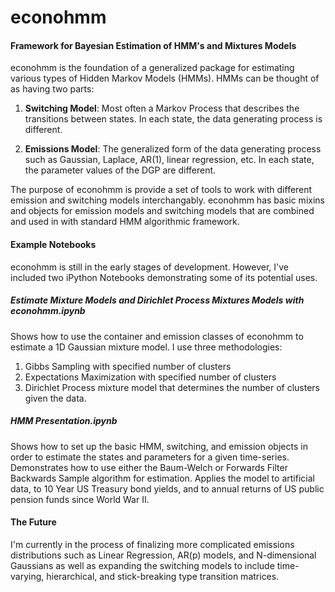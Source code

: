 # econohmm
#### Framework for Bayesian Estimation of HMM's and Mixtures Models

econohmm is the foundation of a generalized package for estimating various types of
Hidden Markov Models (HMMs). HMMs can be thought of as having two parts:

1. **Switching Model**: Most often a Markov Process that describes the transitions
between states. In each state, the data generating process is different.

2. **Emissions Model**: The generalized form of the data generating process such as
Gaussian, Laplace, AR(1), linear regression, etc. In each state, the parameter values
of the DGP are different.

The purpose of econohmm is provide a set of tools to work with different emission
 and switching models interchangably. econohmm has basic mixins and objects for emission models and switching models that are combined
   and used in with standard HMM algorithmic framework.

#### Example Notebooks

econohmm is still in the early stages of development. However, I've included two iPython
Notebooks demonstrating some of its potential uses.

##### Estimate Mixture Models and Dirichlet Process Mixtures Models with econohmm.ipynb

Shows how to use the container and emission classes of econohmm to estimate a 1D Gaussian mixture model. I use three methodologies:
1. Gibbs Sampling with specified number of clusters
2. Expectations Maximization with specified number of clusters
3. Dirichlet Process mixture model that determines the number of clusters given the data.


##### HMM Presentation.ipynb

Shows how to set up the basic HMM, switching, and emission objects in order to estimate the states and
parameters for a given time-series. Demonstrates how to use either the Baum-Welch or Forwards Filter
Backwards Sample algorithm for estimation. Applies the model to artificial data, to 10 Year US Treasury
bond yields, and to annual returns of US public pension funds since World War II.

#### The Future

I'm currently in the process of finalizing more complicated emissions distributions such as Linear Regression,
AR(p) models, and N-dimensional Gaussians as well as expanding the switching models to include time-varying, hierarchical, and stick-breaking type transition matrices.

